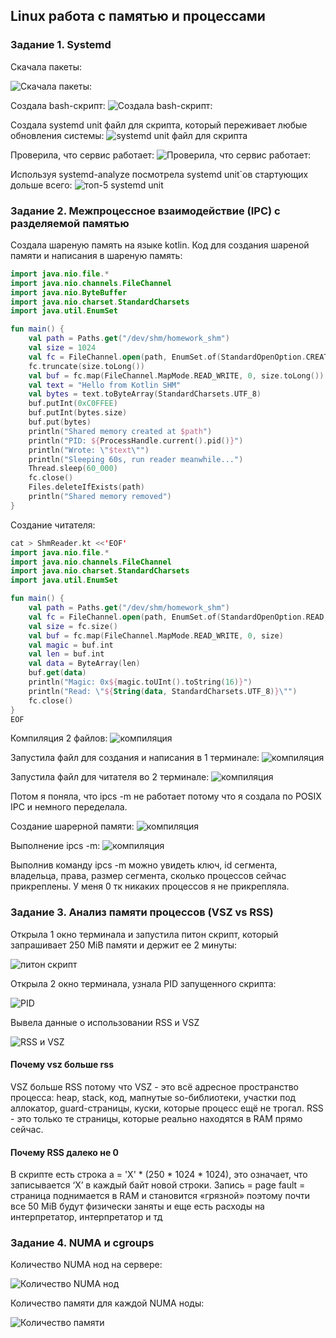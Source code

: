 ## Linux работа с памятью и процессами

### Задание 1. Systemd
Скачала пакеты:

![Скачала пакеты:](https://github.com/nastyane/Operation-of-high-load-systems/blob/master/images/img1.png)

Создала bash-скрипт:
![Создала bash-скрипт:](https://github.com/nastyane/Operation-of-high-load-systems/blob/master/images/img7.png)

Создала systemd unit файл для скрипта, который переживает любые обновления системы:
![systemd unit файл для скрипта](https://github.com/nastyane/Operation-of-high-load-systems/blob/master/images/img6.png)

Проверила, что сервис работает:
![Проверила, что сервис работает:](https://github.com/nastyane/Operation-of-high-load-systems/blob/master/images/img5.png)

Используя systemd-analyze посмотрела systemd unit`ов стартующих дольше всего:
![топ-5 systemd unit](https://github.com/nastyane/Operation-of-high-load-systems/blob/master/images/img3.png)

### Задание 2. Межпроцессное взаимодействие (IPC) с разделяемой памятью 

Создала шареную память на языке kotlin.
Код для создания шареной памяти и написания в шареную память:

``` ShmCreator.kt
import java.nio.file.*
import java.nio.channels.FileChannel
import java.nio.ByteBuffer
import java.nio.charset.StandardCharsets
import java.util.EnumSet

fun main() {
    val path = Paths.get("/dev/shm/homework_shm")
    val size = 1024
    val fc = FileChannel.open(path, EnumSet.of(StandardOpenOption.CREATE, StandardOpenOption.READ, StandardOpenOption.WRITE))
    fc.truncate(size.toLong())
    val buf = fc.map(FileChannel.MapMode.READ_WRITE, 0, size.toLong())
    val text = "Hello from Kotlin SHM"
    val bytes = text.toByteArray(StandardCharsets.UTF_8)
    buf.putInt(0xC0FFEE)
    buf.putInt(bytes.size)
    buf.put(bytes)
    println("Shared memory created at $path")
    println("PID: ${ProcessHandle.current().pid()}")
    println("Wrote: \"$text\"")
    println("Sleeping 60s, run reader meanwhile...")
    Thread.sleep(60_000)
    fc.close()
    Files.deleteIfExists(path)
    println("Shared memory removed")
}
```

Создание читателя:
``` ShmCreator.kt
cat > ShmReader.kt <<'EOF'
import java.nio.file.*
import java.nio.channels.FileChannel
import java.nio.charset.StandardCharsets
import java.util.EnumSet

fun main() {
    val path = Paths.get("/dev/shm/homework_shm")
    val fc = FileChannel.open(path, EnumSet.of(StandardOpenOption.READ, StandardOpenOption.WRITE))
    val size = fc.size()
    val buf = fc.map(FileChannel.MapMode.READ_WRITE, 0, size)
    val magic = buf.int
    val len = buf.int
    val data = ByteArray(len)
    buf.get(data)
    println("Magic: 0x${magic.toUInt().toString(16)}")
    println("Read: \"${String(data, StandardCharsets.UTF_8)}\"")
    fc.close()
}
EOF

```

Компиляция 2 файлов:
![компиляция](https://github.com/nastyane/Operation-of-high-load-systems/blob/master/images/img11.png)

Запустила файл для создания и написания в 1 терминале: 
![компиляция](https://github.com/nastyane/Operation-of-high-load-systems/blob/master/images/img12.png)

Запустила файл для читателя во 2 терминале: 
![компиляция](https://github.com/nastyane/Operation-of-high-load-systems/blob/master/images/img13.png)

Потом я поняла, что ipcs -m не работает потому что я создала по POSIX IPC и немного переделала. 

Создание шарерной памяти: 
![компиляция](https://github.com/nastyane/Operation-of-high-load-systems/blob/master/images/img14.png)

Выполнение ipcs -m:
![компиляция](https://github.com/nastyane/Operation-of-high-load-systems/blob/master/images/img16.png)

Выполнив команду ipcs -m можно увидеть ключ, id сегмента, владельца, права, размер сегмента, сколько процессов сейчас прикреплены. У меня 0 тк никаких процессов я не прикрепляла. 

### Задание 3. Анализ памяти процессов (VSZ vs RSS) 

Открыла 1 окно терминала и запустила питон скрипт, который запрашивает 250 MiB памяти и держит ее 2 минуты:

![питон скрипт](https://github.com/nastyane/Operation-of-high-load-systems/blob/master/images/img2.png)

Открыла 2 окно терминала, узнала PID запущенного скрипта:

![PID](https://github.com/nastyane/Operation-of-high-load-systems/blob/master/images/img8.png)

Вывела данные о использовании RSS и VSZ

![RSS и VSZ](https://github.com/nastyane/Operation-of-high-load-systems/blob/master/images/img9.png)

#### Почему vsz больше rss

VSZ больше RSS потому что VSZ - это всё адресное пространство процесса: heap, stack, код, мапнутые so-библиотеки, участки под аллокатор, guard-страницы, куски, которые процесс ещё не трогал. RSS - это только те страницы, которые реально находятся в RAM прямо сейчас.

#### Почему RSS далеко не 0

В скрипте есть строка a = 'X' * (250 * 1024 * 1024), это означает, что записывается ‘X’ в каждый байт новой строки. Запись = page fault = страница поднимается в RAM и становится «грязной» поэтому почти все 50 MiB будут физически заняты и еще есть расходы на интерпретатор, интерпретатор и тд

### Задание 4. NUMA и cgroups 

Количество NUMA нод на сервере:

![Количество NUMA нод](https://github.com/nastyane/Operation-of-high-load-systems/blob/master/images/img4.png)

Количество памяти для каждой NUMA ноды:

![Количество памяти](https://github.com/nastyane/Operation-of-high-load-systems/blob/master/images/img17.png)

